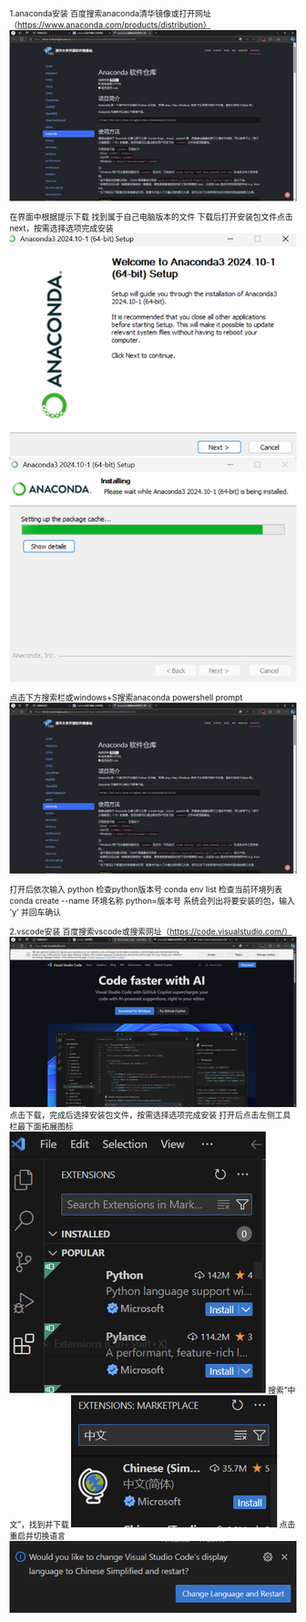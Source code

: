 1.anaconda安装
百度搜索anaconda清华镜像或打开网址（https://www.anaconda.com/products/distribution）
![图1](b12a2208e8e985580e98707ac8291b3.png)

在界面中根据提示下载
找到属于自己电脑版本的文件
下载后打开安装包文件点击next，按需选择选项完成安装
![图2](d3ea938a3324845e2120eeddaa15935.png)
![图3](d33a14937eb619e48b6df810ff98172.png)

点击下方搜索栏或windows+S搜索anaconda powershell prompt
![图4](b12a2208e8e985580e98707ac8291b3.png)

打开后依次输入
python
检查python版本号
   conda env list
检查当前环境列表
   conda create --name 环境名称 python=版本号
系统会列出将要安装的包，输入 'y' 并回车确认

2.vscode安装
百度搜索vscode或搜索网址（https://code.visualstudio.com/）
![图5](ad26828ca7d25a7f623579ced8c5c51.png)
点击下载，完成后选择安装包文件，按需选择选项完成安装
打开后点击左侧工具栏最下面拓展图标
![图6](c234bd30e90399ae5b966854a708ae0.png)
搜索“中文”，找到并下载
![图7](4648c86ccf909803e8e9c4c8bdf29dc.png)
点击重启并切换语言
![图8](3c8859b663052b22178178a2fd5493d.png)
